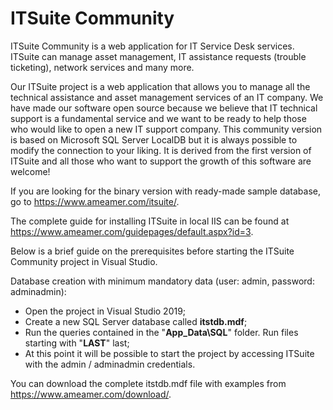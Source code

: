 # ITSuite Community
ITSuite Community is a web application for IT Service Desk services. ITSuite can manage asset management, IT assistance requests (trouble ticketing), network services and many more.

Our ITSuite project is a web application that allows you to manage all the technical assistance and asset management services of an IT company.
We have made our software open source because we believe that IT technical support is a fundamental service and we want to be ready to help those who would like to open a new IT support company.
This community version is based on Microsoft SQL Server LocalDB but it is always possible to modify the connection to your liking. It is derived from the first version of ITSuite and all those who want to support the growth of this software are welcome!

If you are looking for the binary version with ready-made sample database, go to https://www.ameamer.com/itsuite/.

The complete guide for installing ITSuite in local IIS can be found at https://www.ameamer.com/guidepages/default.aspx?id=3.

Below is a brief guide on the prerequisites before starting the ITSuite Community project in Visual Studio.

Database creation with minimum mandatory data (user: admin, password: adminadmin):

* Open the project in Visual Studio 2019;
* Create a new SQL Server database called **itstdb.mdf**;
* Run the queries contained in the "**App_Data\SQL**" folder. Run files starting with "**LAST**" last;
* At this point it will be possible to start the project by accessing ITSuite with the admin / adminadmin credentials. 

You can download the complete itstdb.mdf file with examples from https://www.ameamer.com/download/.
